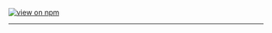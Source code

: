 [![view on npm](http://img.shields.io/npm/v/example.svg)](https://www.npmjs.org/package/example)


* * *

